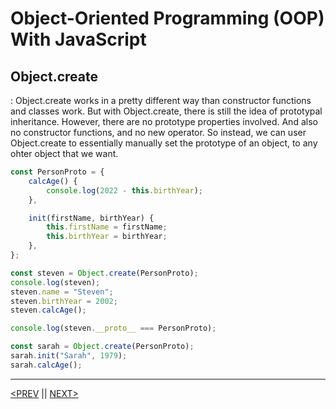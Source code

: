 # Object-Oriented Programming (OOP) With JavaScript

## Object.create

: Object.create works in a pretty different way than constructor functions and classes work. But with Object.create, there is still the idea of prototypal inheritance. However, there are no prototype properties involved. And also no constructor functions, and no new operator. So instead, we can user Object.create to essentially manually set the prototype of an object, to any ohter object that we want.

```jsx
const PersonProto = {
	calcAge() {
		console.log(2022 - this.birthYear);
	},

	init(firstName, birthYear) {
		this.firstName = firstName;
		this.birthYear = birthYear;
	},
};

const steven = Object.create(PersonProto);
console.log(steven);
steven.name = "Steven";
steven.birthYear = 2002;
steven.calcAge();

console.log(steven.__proto__ === PersonProto);

const sarah = Object.create(PersonProto);
sarah.init("Sarah", 1979);
sarah.calcAge();
```

---

[<PREV](./cjs221026.md) || [NEXT>](./cjs221028.md)
